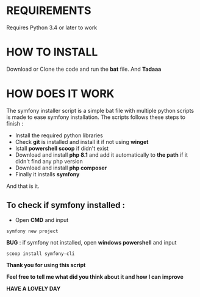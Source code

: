 # REQUIREMENTS 

Requires Python 3.4 or later to work

# HOW TO INSTALL

Download or Clone the code and run the **bat** file.
And **Tadaaa**

# HOW DOES IT WORK

The symfony installer script is a simple bat file with multiple python scripts is made to ease symfony installation. 
The scripts follows these steps to finish :

* Install the required python libraries 
* Check **git** is installed and install it if not using **winget**
* Istall **powershell scoop** if didn't exist 
* Download and install **php 8.1** and add it automatically to **the path** if it didn't find any php version
* Download and install **php composer**
* Finally it installs **symfony**

And that is it.

## To check if symfony installed : 
* Open **CMD** and input
```shell
symfony new project
```
**BUG** : if symfony not installed, open **windows powershell** and input 
```shell
scoop install symfony-cli
```
**Thank you for using this script**

**Feel free to tell me what did you think about it and how I can improve**

**HAVE A LOVELY DAY**
